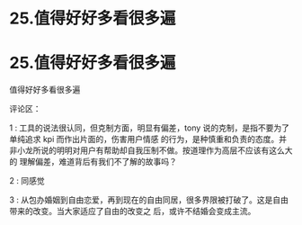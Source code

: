 # 25.值得好好多看很多遍

# 25.值得好好多看很多遍

值得好好多看很多遍

评论区：

1 : 工具的说法很认同，但克制方面，明显有偏差，tony 说的克制，是指不要为了单纯追求 kpi 而作出片面的，伤害用户情感 的行为，是种慎重和负责的态度。并非小龙所说的明明对用户有帮助却自我压制不做。按道理作为高层不应该有这么大的 理解偏差，难道背后有我们不了解的故事吗？

2 : 同感觉

3 : 从包办婚姻到自由恋爱，再到现在的自由同居，很多界限被打破了。这是自由带来的改变。当大家适应了自由的改变之 后，或许不结婚会变成主流。